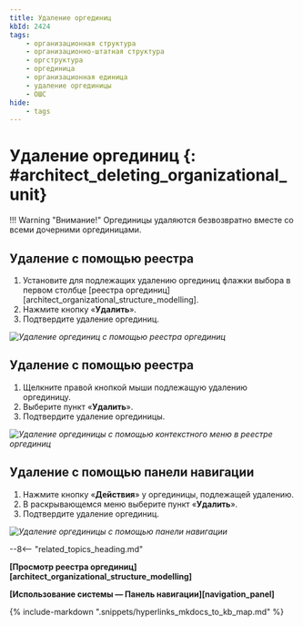 ```yaml
---
title: Удаление оргединиц
kbId: 2424
tags:
    - организационная структура
    - организационно-штатная структура
    - оргструктура
    - оргединица
    - организационная единица
    - удаление оргединицы
    - ОШС
hide:
    - tags
---
```


# Удаление оргединиц {: #architect_deleting_organizational_unit}

!!! Warning "Внимание!"
    Оргединицы удаляются безвозвратно вместе со всеми дочерними оргединицами.

## Удаление с помощью реестра

1. Установите для подлежащих удалению оргединиц флажки выбора в первом столбце [реестра оргединиц][architect_organizational_structure_modelling].
2. Нажмите кнопку «**Удалить**».
3. Подтвердите удаление оргединиц.

*![Удаление оргединиц с помощью реестра оргединиц](deleting_organizational_unit_using_registry.png)*

## Удаление с помощью реестра

1. Щелкните правой кнопкой мыши подлежащую удалению оргединицу.
2. Выберите пункт «**Удалить**».
3. Подтвердите удаление оргединицы.

*![Удаление оргединицы с помощью контекстного меню в реестре оргединиц](deleting_organizational_unit_using_registry_context_menu.png)*

## Удаление с помощью панели навигации

1. Нажмите кнопку «**Действия**» <i class="fa-light fa-ellipsis-vertical"></i> у оргединицы, подлежащей удалению.
3. В раскрывающемся меню выберите пункт «**Удалить**».
4. Подтвердите удаление оргединиц.

*![Удаление оргединицы с помощью панели навигации](deleting_organizational_unit_using_navigation.png)*

--8<-- "related_topics_heading.md"

**[Просмотр реестра оргединиц][architect_organizational_structure_modelling]**

**[Использование системы — Панель навигации][navigation_panel]**

{% include-markdown ".snippets/hyperlinks_mkdocs_to_kb_map.md" %}